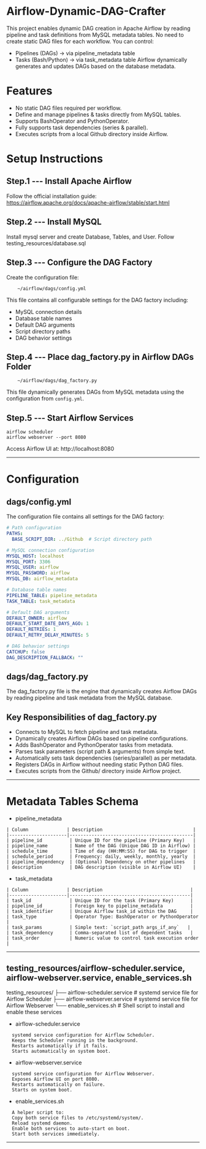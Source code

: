 # Airflow-Dynamic-DAG-Crafter
This project enables dynamic DAG creation in Apache Airflow by reading pipeline and task definitions from MySQL metadata tables.
No need to create static DAG files for each workflow. You can control:
  -  Pipelines (DAGs) → via pipeline_metadata table
  -  Tasks (Bash/Python) → via task_metadata table
Airflow dynamically generates and updates DAGs based on the database metadata.

# Features
- No static DAG files required per workflow.
- Define and manage pipelines & tasks directly from MySQL tables.
- Supports BashOperator and PythonOperator.
- Fully supports task dependencies (series & parallel).
- Executes scripts from a local Github directory inside Airflow.

# Setup Instructions

## Step.1 --- Install Apache Airflow
Follow the official installation guide: https://airflow.apache.org/docs/apache-airflow/stable/start.html

## Step.2 --- Install MySQL
Install mysql server and create Database, Tables, and User.
Follow testing_resources/database.sql

## Step.3 --- Configure the DAG Factory
Create the configuration file:
```
    ~/airflow/dags/config.yml
```
This file contains all configurable settings for the DAG factory including:
- MySQL connection details
- Database table names
- Default DAG arguments
- Script directory paths
- DAG behavior settings

## Step.4 --- Place dag_factory.py in Airflow DAGs Folder
```
    ~/airflow/dags/dag_factory.py
```
This file dynamically generates DAGs from MySQL metadata using the configuration from `config.yml`.

## Step.5 --- Start Airflow Services
```
airflow scheduler
airflow webserver --port 8080
```
Access Airflow UI at: http://localhost:8080


------------------------------------------------------------------------------------------------------------

# Configuration

## dags/config.yml
The configuration file contains all settings for the DAG factory:
```yaml
# Path configuration
PATHS:
  BASE_SCRIPT_DIR: ../Github  # Script directory path

# MySQL connection configuration
MYSQL_HOST: localhost
MYSQL_PORT: 3306
MYSQL_USER: airflow
MYSQL_PASSWORD: airflow
MYSQL_DB: airflow_metadata

# Database table names
PIPELINE_TABLE: pipeline_metadata
TASK_TABLE: task_metadata

# Default DAG arguments
DEFAULT_OWNER: airflow
DEFAULT_START_DATE_DAYS_AGO: 1
DEFAULT_RETRIES: 1
DEFAULT_RETRY_DELAY_MINUTES: 5

# DAG behavior settings
CATCHUP: false
DAG_DESCRIPTION_FALLBACK: ""
```

## dags/dag_factory.py
The dag_factory.py file is the engine that dynamically creates Airflow DAGs by reading pipeline and task metadata from the MySQL database.
## Key Responsibilities of dag_factory.py
- Connects to MySQL to fetch pipeline and task metadata.
- Dynamically creates Airflow DAGs based on pipeline configurations.
- Adds BashOperator and PythonOperator tasks from metadata.
- Parses task parameters (script path & arguments) from simple text.
- Automatically sets task dependencies (series/parallel) as per metadata.
- Registers DAGs in Airflow without needing static Python DAG files.
- Executes scripts from the Github/ directory inside Airflow project.

------------------------------------------------------------------------------------------------------------

# Metadata Tables Schema
- pipeline_metadata
```
| Column              | Description                                 |
|---------------------|---------------------------------------------|
| pipeline_id          | Unique ID for the pipeline (Primary Key)   |
| pipeline_name        | Name of the DAG (Unique DAG ID in Airflow) |
| schedule_time        | Time of day (HH:MM:SS) for DAG to trigger  |
| schedule_period      | Frequency: daily, weekly, monthly, yearly  |
| pipeline_dependency  | (Optional) Dependency on other pipelines   |
| description          | DAG description (visible in Airflow UI)    |
```
- task_metadata
```
| Column              | Description                                |
|---------------------|--------------------------------------------|
| task_id              | Unique ID for the task (Primary Key)      |
| pipeline_id          | Foreign key to pipeline_metadata          |
| task_identifier      | Unique Airflow task_id within the DAG     |
| task_type            | Operator Type: BashOperator or PythonOperator |
| task_params          | Simple text: `script_path args_if_any`   |
| task_dependency      | Comma-separated list of dependent tasks   |
| task_order           | Numeric value to control task execution order |
```

------------------------------------------------------------------------------------------------------------

## testing_resources/airflow-scheduler.service, airflow-webserver.service, enable_services.sh 
testing_resources/
 ├── airflow-scheduler.service    # systemd service file for Airflow Scheduler
 ├── airflow-webserver.service    # systemd service file for Airflow Webserver
 └── enable_services.sh           # Shell script to install and enable these services

- airflow-scheduler.service
```
  systemd service configuration for Airflow Scheduler.
  Keeps the Scheduler running in the background.
  Restarts automatically if it fails.
  Starts automatically on system boot.
```

- airflow-webserver.service
```
  systemd service configuration for Airflow Webserver.
  Exposes Airflow UI on port 8080.
  Restarts automatically on failure.
  Starts on system boot.
```
- enable_services.sh
```
  A helper script to:
  Copy both service files to /etc/systemd/system/.
  Reload systemd daemon.
  Enable both services to auto-start on boot.
  Start both services immediately.
```

------------------------------------------------------------------------------------------------------------